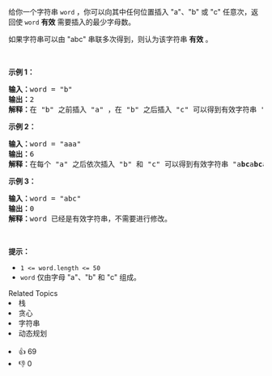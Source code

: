 <p>给你一个字符串 <code>word</code> ，你可以向其中任何位置插入 "a"、"b" 或 "c" 任意次，返回使 <code>word</code> <strong>有效</strong> 需要插入的最少字母数。</p>

<p>如果字符串可以由 "abc" 串联多次得到，则认为该字符串 <strong>有效</strong> 。</p>

<p>&nbsp;</p>

<p><strong>示例 1：</strong></p>

<pre><strong>输入：</strong>word = "b"
<strong>输出：</strong>2
<strong>解释：</strong>在 "b" 之前插入 "a" ，在 "b" 之后插入 "c" 可以得到有效字符串 "<strong>a</strong>b<strong>c</strong>" 。
</pre>

<p><strong>示例 2：</strong></p>

<pre><strong>输入：</strong>word = "aaa"
<strong>输出：</strong>6
<strong>解释：</strong>在每个 "a" 之后依次插入 "b" 和 "c" 可以得到有效字符串 "a<strong>bc</strong>a<strong>bc</strong>a<strong>bc</strong>" 。
</pre>

<p><strong>示例 3：</strong></p>

<pre><strong>输入：</strong>word = "abc"
<strong>输出：</strong>0
<strong>解释：</strong>word 已经是有效字符串，不需要进行修改。 
</pre>

<p>&nbsp;</p>

<p><strong>提示：</strong></p>

<ul> 
 <li><code>1 &lt;= word.length &lt;= 50</code></li> 
 <li><code>word</code> 仅由字母 "a"、"b" 和 "c" 组成。</li> 
</ul>

<div><div>Related Topics</div><div><li>栈</li><li>贪心</li><li>字符串</li><li>动态规划</li></div></div><br><div><li>👍 69</li><li>👎 0</li></div>